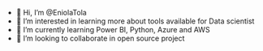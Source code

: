 - 👋 Hi, I’m @EniolaTola
- 👀 I’m interested in learning more about tools available for Data scientist 
- 🌱 I’m currently learning Power BI, Python, Azure and AWS
- 💞️ I’m looking to collaborate in open source project


<!---
EniolaTola/EniolaTola is a ✨ special ✨ repository because its `README.md` (this file) appears on your GitHub profile.
You can click the Preview link to take a look at your changes.
--->

